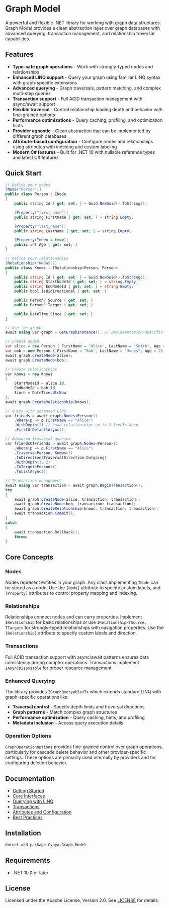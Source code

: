 # Graph Model

A powerful and flexible .NET library for working with graph data structures. Graph Model provides a clean abstraction layer over graph databases with advanced querying, transaction management, and relationship traversal capabilities.

## Features

- **Type-safe graph operations** - Work with strongly-typed nodes and relationships
- **Enhanced LINQ support** - Query your graph using familiar LINQ syntax with graph-specific extensions
- **Advanced querying** - Graph traversals, pattern matching, and complex multi-step queries
- **Transaction support** - Full ACID transaction management with async/await support
- **Flexible traversal** - Control relationship loading depth and behavior with fine-grained options
- **Performance optimizations** - Query caching, profiling, and optimization hints
- **Provider agnostic** - Clean abstraction that can be implemented by different graph databases
- **Attribute-based configuration** - Configure nodes and relationships using attributes with indexing and custom labeling
- **Modern C# features** - Built for .NET 10 with nullable reference types and latest C# features

## Quick Start

```csharp
// Define your nodes
[Node("Person")]
public class Person : INode
{
    public string Id { get; set; } = Guid.NewGuid().ToString();

    [Property("first_name")]
    public string FirstName { get; set; } = string.Empty;

    [Property("last_name")]
    public string LastName { get; set; } = string.Empty;

    [Property(Index = true)]
    public int Age { get; set; }
}

// Define your relationships
[Relationship("KNOWS")]
public class Knows : IRelationship<Person, Person>
{
    public string Id { get; set; } = Guid.NewGuid().ToString();
    public string StartNodeId { get; set; } = string.Empty;
    public string EndNodeId { get; set; } = string.Empty;
    public bool IsBidirectional { get; set; }

    public Person? Source { get; set; }
    public Person? Target { get; set; }

    public DateTime Since { get; set; }
}

// Use the graph
await using var graph = GetGraphInstance(); // Implementation-specific

// Create nodes
var alice = new Person { FirstName = "Alice", LastName = "Smith", Age = 30 };
var bob = new Person { FirstName = "Bob", LastName = "Jones", Age = 25 };
await graph.CreateNode(alice);
await graph.CreateNode(bob);

// Create relationships
var knows = new Knows
{
    StartNodeId = alice.Id,
    EndNodeId = bob.Id,
    Since = DateTime.UtcNow
};
await graph.CreateRelationship(knows);

// Query with enhanced LINQ
var friends = await graph.Nodes<Person>()
    .Where(p => p.FirstName == "Alice")
    .WithDepth(2) // Load relationships up to 2 levels deep
    .FirstOrDefaultAsync();

// Advanced traversal queries
var friendsOfFriends = await graph.Nodes<Person>()
    .Where(p => p.FirstName == "Alice")
    .Traverse<Person, Knows>()
    .InDirection(TraversalDirection.Outgoing)
    .WithDepth(1, 2)
    .ToTarget<Person>()
    .ToListAsync();

// Transaction management
await using var transaction = await graph.BeginTransaction();
try
{
    await graph.CreateNode(alice, transaction: transaction);
    await graph.CreateNode(bob, transaction: transaction);
    await graph.CreateRelationship(knows, transaction: transaction);
    await transaction.Commit();
}
catch
{
    await transaction.Rollback();
    throw;
}
```

## Core Concepts

### Nodes

Nodes represent entities in your graph. Any class implementing `INode` can be stored as a node. Use the `[Node]` attribute to specify custom labels, and `[Property]` attributes to control property mapping and indexing.

### Relationships

Relationships connect nodes and can carry properties. Implement `IRelationship` for basic relationships or use `IRelationship<TSource, TTarget>` for strongly-typed relationships with navigation properties. Use the `[Relationship]` attribute to specify custom labels and direction.

### Transactions

Full ACID transaction support with async/await patterns ensures data consistency during complex operations. Transactions implement `IAsyncDisposable` for proper resource management.

### Enhanced Querying

The library provides `IGraphQueryable<T>` which extends standard LINQ with graph-specific operations like:

- **Traversal control** - Specify depth limits and traversal directions
- **Graph patterns** - Match complex graph structures
- **Performance optimization** - Query caching, hints, and profiling
- **Metadata inclusion** - Access query execution details

### Operation Options

`GraphOperationOptions` provides fine-grained control over graph operations, particularly for cascade delete behavior and other provider-specific settings. These options are primarily used internally by providers and for configuring deletion behavior.

## Documentation

- [Getting Started](docs/getting-started.md)
- [Core Interfaces](docs/core-interfaces.md)
- [Querying with LINQ](docs/querying.md)
- [Transactions](docs/transactions.md)
- [Attributes and Configuration](docs/attributes.md)
- [Best Practices](docs/best-practices.md)

## Installation

```bash
dotnet add package Cvoya.Graph.Model
```

## Requirements

- .NET 10.0 or later

## License

Licensed under the Apache License, Version 2.0. See [LICENSE](../../LICENSE) for details.
